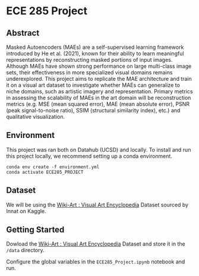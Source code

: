 # ECE 285 Project

## Abstract

Masked Autoencoders (MAEs) are a self-supervised learning framework introduced by He et al. (2021), known for their ability to learn meaningful representations by reconstructing masked portions of input images. Although MAEs have shown strong performance on large multi-class image sets, their effectiveness in more specialized visual domains remains underexplored. This project aims to replicate the MAE architecture and train it on a visual art dataset to investigate whether MAEs can generalize to niche domains, such as artistic imagery and representation. Primary metrics in assessing the scalability of MAEs in the art domain will be reconstruction metrics (e.g. MSE (mean squared error), MAE (mean absolute error), PSNR (peak signal-to-noise ratio), SSIM (structural similarity index), etc.) and qualitative visualization.

## Environment

This project was ran both on Datahub (UCSD) and locally. To install and run this project locally, we recommend setting up a conda environment.

```
conda env create -f environment.yml
conda activate ECE285_PROJECT
```

## Dataset

We will be using the [Wiki-Art : Visual Art Encyclopedia](https://www.kaggle.com/datasets/ipythonx/wikiart-gangogh-creating-art-gan) Dataset sourced by Innat on Kaggle.

## Getting Started

Dowload the [Wiki-Art : Visual Art Encyclopedia](https://www.kaggle.com/datasets/ipythonx/wikiart-gangogh-creating-art-gan) Dataset and store it in the `/data` directory.

Configure the global variables in the `ECE285_Project.ipynb` notebook and run.
